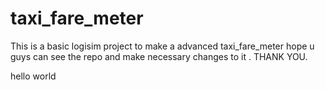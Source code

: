 # taxi_fare_meter

This is a basic logisim project to make a advanced taxi_fare_meter hope u guys can see the repo and make necessary changes to it . 
THANK YOU.

hello world

